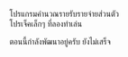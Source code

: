 โปรแกรมคำนวณรายรับรายจ่ายส่วนตัว<br/>
โปรเจ็คเล็กๆ ที่ลองทำเล่น<br/>

ตอนนี้กำลังพัฒนาอยู่ครับ ยังไม่เสร็จ<br/><br/>

